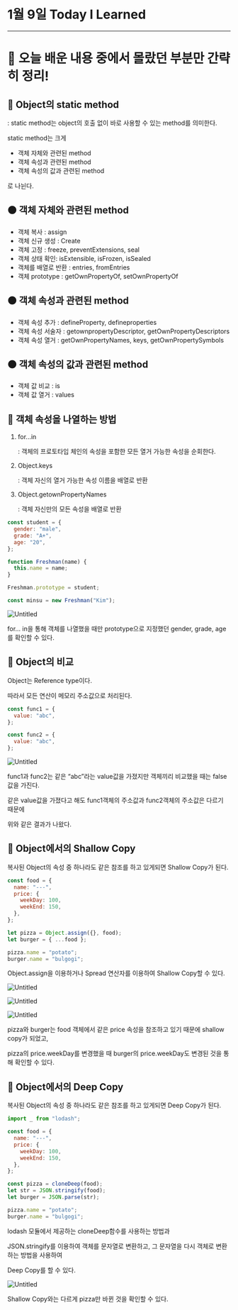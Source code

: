 # 1월 9일 Today I Learned

---

# 💯 오늘 배운 내용 중에서 몰랐던 부분만 간략히 정리!

## 🔴 Object의 static method

: static method는 object의 호출 없이 바로 사용할 수 있는 method를 의미한다.

static method는 크게

- 객체 자체와 관련된 method
- 객체 속성과 관련된 method
- 객체 속성의 값과 관련된 method

로 나뉜다.

## 🟠 객체 자체와 관련된 method

- 객체 복사 : assign
- 객체 신규 생성 : Create
- 객체 고정 : freeze, preventExtensions, seal
- 객체 상태 확인: isExtensible, isFrozen, isSealed
- 객체를 배열로 반환 : entries, fromEntries
- 객체 prototype : getOwnPropertyOf, setOwnPropertyOf

## 🟠 객체 속성과 관련된 method

- 객체 속성 추가 : defineProperty, defineproperties
- 객체 속성 서술자 : getownpropertyDescriptor, getOwnPropertyDescriptors
- 객체 속성 열거 : getOwnPropertyNames, keys, getOwnPropertySymbols

## 🟠 객체 속성의 값과 관련된 method

- 객체 값 비교 : is
- 객체 값 열거 : values

## 🔴 객체 속성을 나열하는 방법

1. for...in

   : 객체의 프로토타입 체인의 속성을 포함한 모든 열거 가능한 속성을 순회한다.

2. Object.keys

   : 객체 자신의 열거 가능한 속성 이름을 배열로 반환

3. Object.getownPropertyNames

   : 객체 자신만의 모든 속성을 배열로 반환

```jsx
const student = {
  gender: "male",
  grade: "A+",
  age: "20",
};

function Freshman(name) {
  this.name = name;
}

Freshman.prototype = student;

const minsu = new Freshman("Kim");
```

![Untitled](/images/20240109.png)

for… in을 통해 객체를 나열했을 때만 prototype으로 지정했던 gender, grade, age를 확인할 수 있다.

## 🔴 Object의 비교

Object는 Reference type이다.

따라서 모든 연산이 메모리 주소값으로 처리된다.

```jsx
const func1 = {
  value: "abc",
};

const func2 = {
  value: "abc",
};
```

![Untitled](/images/20240109%201.png)

func1과 func2는 같은 “abc”라는 value값을 가졌지만 객체끼리 비교했을 때는 false값을 가진다.

같은 value값을 가졌다고 해도 func1객체의 주소값과 func2객체의 주소값은 다르기 때문에

위와 같은 결과가 나왔다.

## 🔴 Object에서의 Shallow Copy

복사된 Object의 속성 중 하나라도 같은 참조를 하고 있게되면 Shallow Copy가 된다.

```jsx
const food = {
  name: "---",
  price: {
    weekDay: 100,
    weekEnd: 150,
  },
};

let pizza = Object.assign({}, food);
let burger = { ...food };

pizza.name = "potato";
burger.name = "bulgogi";
```

Object.assign을 이용하거나 Spread 연산자를 이용하여 Shallow Copy할 수 있다.

![Untitled](/images/20240109%202.png)

![Untitled](/images/20240109%203.png)

![Untitled](/images/20240109%204.png)

pizza와 burger는 food 객체에서 같은 price 속성을 참조하고 있기 때문에 shallow copy가 되었고,

pizza의 price.weekDay를 변경했을 때 burger의 price.weekDay도 변경된 것을 통해 확인할 수 있다.

## 🔴 Object에서의 Deep Copy

복사된 Object의 속성 중 하나라도 같은 참조를 하고 있게되면 Deep Copy가 된다.

```jsx
import _ from "lodash";

const food = {
  name: "---",
  price: {
    weekDay: 100,
    weekEnd: 150,
  },
};

const pizza = cloneDeep(food);
let str = JSON.stringify(food);
let burger = JSON.parse(str);

pizza.name = "potato";
burger.name = "bulgogi";
```

lodash 모듈에서 제공하는 cloneDeep함수를 사용하는 방법과

JSON.stringify를 이용하여 객체를 문자열로 변환하고, 그 문자열을 다시 객체로 변환하는 방법을 사용하여

Deep Copy를 할 수 있다.

![Untitled](/images/20240109%205.png)

Shallow Copy와는 다르게 pizza만 바뀐 것을 확인할 수 있다.
